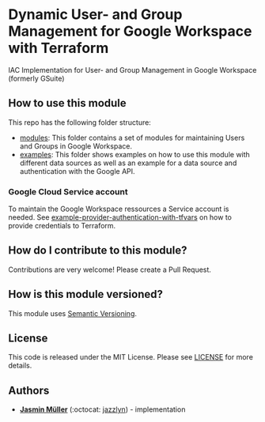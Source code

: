 # Dynamic User- and Group Management for Google Workspace with Terraform
IAC Implementation for User- and Group Management in Google Workspace (formerly GSuite)

## How to use this module

This repo has the following folder structure:
* [modules](modules/): This folder contains a set of modules for maintaining Users and Groups in Google Workspace.
* [examples](examples/): This folder shows examples on how to use this module with different data sources as well as an example for a data source and authentication with the Google API.

### Google Cloud Service account

To maintain the Google Workspace ressources a Service account is needed. See [example-provider-authentication-with-tfvars](examples/example-provider-authentication-with-tfvars) on how to provide credentials to Terraform.

## How do I contribute to this module?

Contributions are very welcome! Please create a Pull Request.

## How is this module versioned?

This module uses [Semantic Versioning](http://semver.org/).

## License

This code is released under the MIT License. Please see [LICENSE](LICENSE) for more details.

## Authors

* **[Jasmin Müller](mailto:jasmin.mueller@strg.at)** (:octocat: [jazzlyn](https://github.com/jazzlyn)) - implementation
